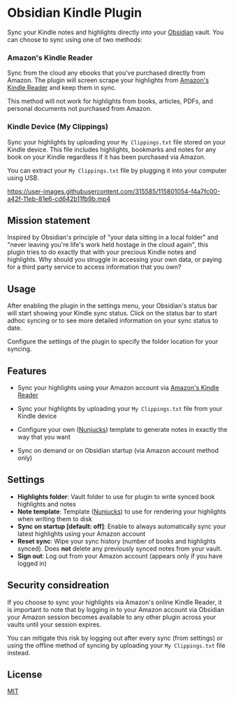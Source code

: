 # Obsidian Kindle Plugin

Sync your Kindle notes and highlights directly into your [Obsidian][1] vault. You can choose
to sync using one of two methods:

### Amazon's Kindle Reader

Sync from the cloud any ebooks that you've purchased directly from Amazon. The plugin will
screen scrape your highlights from [Amazon's Kindle Reader][4] and keep them in sync.

This method will not work for highlights from books, articles, PDFs, and personal documents
not purchased from Amazon.

### Kindle Device (My Clippings)

Sync your highlights by uploading your `My Clippings.txt` file stored on your Kindle device.
This file includes highlights, bookmarks and notes for any book on your Kindle regardless
if it has been purchased via Amazon.

You can extract your `My Clippings.txt` file by plugging it into your computer using USB.

https://user-images.githubusercontent.com/315585/115801054-f4a7fc00-a42f-11eb-81e6-cd642b11fb9b.mp4

## Mission statement

Inspired by Obsidian's principle of "your data sitting in a local folder" and "never leaving
you're life's work held hostage in the cloud again", this plugin tries to do exactly that
with your precious Kindle notes and highlights. Why should you struggle in accessing your own
data, or paying for a third party service to access information that you own?

## Usage

After enabling the plugin in the settings menu, your Obsidian's status bar will start showing
your Kindle sync status. Click on the status bar to start adhoc syncing or to see more
detailed information on your sync status to date.

Configure the settings of the plugin to specify the folder location for your syncing.

## Features

- Sync your highlights using your Amazon account via [Amazon's Kindle Reader][4]

- Sync your highlights by uploading your `My Clippings.txt` file from your Kindle device

- Configure your own ([Nunjucks][2]) template to generate notes in exactly the way that you want

- Sync on demand or on Obsidian startup (via Amazon account method only)

## Settings

- **Highlights folder**: Vault folder to use for plugin to write synced book highlights and notes
- **Note template**: Template ([Nunjucks][2]) to use for rendering your highlights when writing
  them to disk
- **Sync on startup [default: off]**: Enable to always automatically sync your latest highlights
  using your Amazon account
- **Reset sync**: Wipe your sync history (number of books and highlights synced). Does **not**
  delete any previously synced notes from your vault.
- **Sign out**: Log out from your Amazon account (appears only if you have logged in)

## Security considreation

If you choose to sync your highlights via Amazon's online Kindle Reader, it is important to note
that by logging in to your Amazon account via Obsidian your Amazon session becomes available to
any other plugin across your vaults until your session expires.

You can mitigate this risk by logging out after every sync (from settings) or using the offline
method of syncing by uploading your `My Clippings.txt` file instead.

## License

[MIT](LICENSE)

[1]: https://obsidian.md
[2]: https://mozilla.github.io/nunjucks
[3]: https://github.com/pjeby/hot-reload
[4]: https://read.amazon.com/notebook

